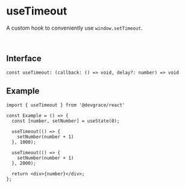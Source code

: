 # useTimeout

A custom hook to conveniently use `window.setTimeout`.

<br />

## Interface
```tsx
const useTimeout: (callback: () => void, delay?: number) => void
```

## Example

```tsx
import { useTimeout } from '@devgrace/react'

const Example = () => {
  const [number, setNumber] = useState(0);

  useTimeout(() => {
    setNumber(number + 1)
  }, 1000);

  useTimeout(() => {
    setNumber(number + 1)
  }, 2000);

  return <div>{number}</div>;
};
```